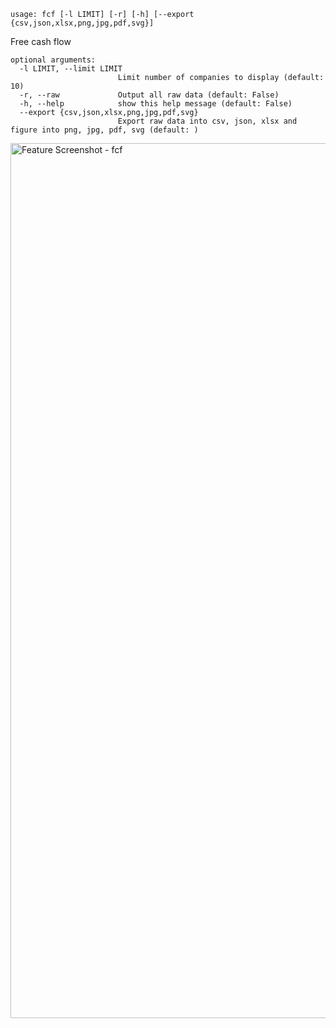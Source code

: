 ```text
usage: fcf [-l LIMIT] [-r] [-h] [--export {csv,json,xlsx,png,jpg,pdf,svg}]
```

Free cash flow

```
optional arguments:
  -l LIMIT, --limit LIMIT
                        Limit number of companies to display (default: 10)
  -r, --raw             Output all raw data (default: False)
  -h, --help            show this help message (default: False)
  --export {csv,json,xlsx,png,jpg,pdf,svg}
                        Export raw data into csv, json, xlsx and figure into png, jpg, pdf, svg (default: )
```

<img width="1400" alt="Feature Screenshot - fcf" src="https://user-images.githubusercontent.com/85772166/144788088-33706231-76d4-47ce-9494-46bedc7ed1f1.png">
